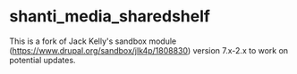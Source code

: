 # shanti_media_sharedshelf
This is a fork of Jack Kelly's sandbox module (https://www.drupal.org/sandbox/jlk4p/1808830) version 7.x-2.x to work on potential updates.
